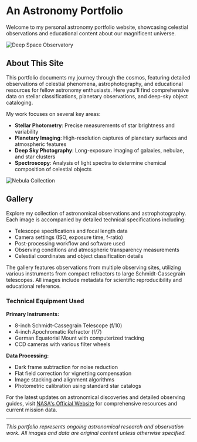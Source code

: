 # An Astronomy Portfolio

Welcome to my personal astronomy portfolio website, showcasing celestial observations and educational content about our magnificent universe.

![Deep Space Observatory](https://epic.gsfc.nasa.gov/)

## About This Site

This portfolio documents my journey through the cosmos, featuring detailed observations of celestial phenomena, astrophotography, and educational resources for fellow astronomy enthusiasts. Here you'll find comprehensive data on stellar classifications, planetary observations, and deep-sky object cataloging.

My work focuses on several key areas:
- **Stellar Photometry**: Precise measurements of star brightness and variability
- **Planetary Imaging**: High-resolution captures of planetary surfaces and atmospheric features
- **Deep Sky Photography**: Long-exposure imaging of galaxies, nebulae, and star clusters
- **Spectroscopy**: Analysis of light spectra to determine chemical composition of celestial objects

![Nebula Collection]([https://via.placeholder.com/600x300/2d1b69/fff?text=Nebula+Collection](https://esahubble.org/images/archive/category/nebulae/))

## Gallery

Explore my collection of astronomical observations and astrophotography. Each image is accompanied by detailed technical specifications including:

- Telescope specifications and focal length data
- Camera settings (ISO, exposure time, f-ratio)
- Post-processing workflow and software used
- Observing conditions and atmospheric transparency measurements
- Celestial coordinates and object classification details

The gallery features observations from multiple observing sites, utilizing various instruments from compact refractors to large Schmidt-Cassegrain telescopes. All images include metadata for scientific reproducibility and educational reference.

### Technical Equipment Used

**Primary Instruments:**
- 8-inch Schmidt-Cassegrain Telescope (f/10)
- 4-inch Apochromatic Refractor (f/7)
- German Equatorial Mount with computerized tracking
- CCD cameras with various filter wheels

**Data Processing:**
- Dark frame subtraction for noise reduction
- Flat field correction for vignetting compensation
- Image stacking and alignment algorithms
- Photometric calibration using standard star catalogs

For the latest updates on astronomical discoveries and detailed observing guides, visit [NASA's Official Website](https://www.nasa.gov) for comprehensive resources and current mission data.

---

*This portfolio represents ongoing astronomical research and observation work. All images and data are original content unless otherwise specified.*
